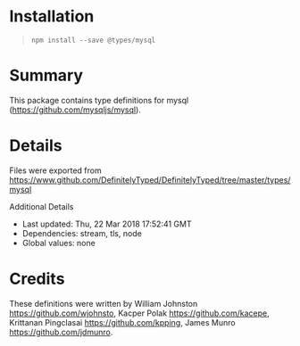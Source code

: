 # Installation
> `npm install --save @types/mysql`

# Summary
This package contains type definitions for mysql (https://github.com/mysqljs/mysql).

# Details
Files were exported from https://www.github.com/DefinitelyTyped/DefinitelyTyped/tree/master/types/mysql

Additional Details
 * Last updated: Thu, 22 Mar 2018 17:52:41 GMT
 * Dependencies: stream, tls, node
 * Global values: none

# Credits
These definitions were written by  William Johnston <https://github.com/wjohnsto>, Kacper Polak <https://github.com/kacepe>, Krittanan Pingclasai <https://github.com/kpping>, James Munro <https://github.com/jdmunro>.
